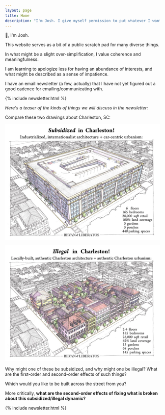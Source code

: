 ```yaml
---
layout: page
title: Home
description: "I'm Josh. I give myself permission to put whatever I want on this website."
---
```


👋, I'm Josh. 

This website serves as a bit of a public scratch pad for many diverse things.

In what might be a slight over-simplification, I value coherence and meaningfulness. 

I am learning to apologize less for having an abundance of interests, and what might be described as a sense of impatience.

I have an email newsletter (a few, actually) that I have not yet figured out a good cadence for emailing/communicating with. 





{% include newsletter.html %}

_Here's a teaser of the kinds of things we will discuss in the newsletter:_

Compare these two drawings about Charleston, SC:


![subsidized and ugly](/images_2020/subsidized.jpeg)

![illegal but beautiful](/images_2020/illegal.jpg)

Why might one of these be subsidized, and why might one be illegal? What are the first-order and second-order effects of such things?

Which would you like to be built across the street from you?

More critically, **what are the second-order effects of fixing what is broken about this subsidized/illegal dynamic?**

{% include newsletter.html %}
